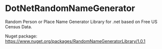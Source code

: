 DotNetRandomNameGenerator
=========================

Random Person or Place Name Generator Library for .net based on Free US Census Data.

Nuget package: https://www.nuget.org/packages/RandomNameGeneratorLibrary/1.0.1
